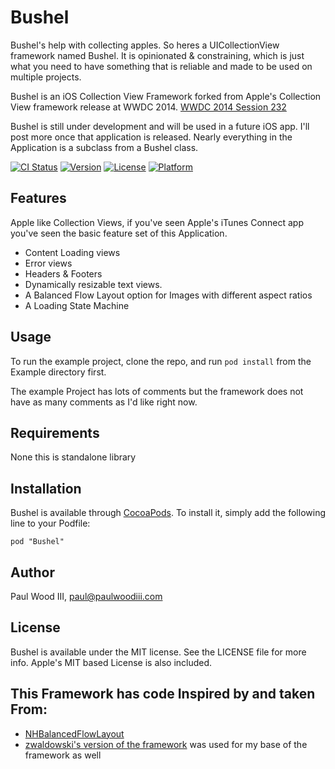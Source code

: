 # Bushel

Bushel's help with collecting apples. So heres a UICollectionView framework named Bushel. It is opinionated & constraining, which is just what you need to have something that is reliable and made to be used on multiple projects.

Bushel is an iOS Collection View Framework forked from Apple's Collection View framework release at WWDC 2014. [WWDC 2014 Session 232](https://developer.apple.com/wwdc/resources/sample-code/)

Bushel is still under development and will be used in a future iOS app. I'll post more once that application is released. Nearly everything in the Application is a subclass from a Bushel class.


[![CI Status](http://img.shields.io/travis/paulwoodiii/Bushel.svg?style=flat)](https://travis-ci.org/paulwoodiii/Bushel)
[![Version](https://img.shields.io/cocoapods/v/Bushel.svg?style=flat)](http://cocoadocs.org/docsets/Bushel)
[![License](https://img.shields.io/cocoapods/l/Bushel.svg?style=flat)](http://cocoadocs.org/docsets/Bushel)
[![Platform](https://img.shields.io/cocoapods/p/Bushel.svg?style=flat)](http://cocoadocs.org/docsets/Bushel)

## Features

Apple like Collection Views, if you've seen Apple's iTunes Connect app you've seen the basic feature set of this Application. 

* Content Loading views
* Error views
* Headers & Footers
* Dynamically resizable text views.
* A Balanced Flow Layout option for Images with different aspect ratios
* A Loading State Machine

## Usage

To run the example project, clone the repo, and run `pod install` from the Example directory first.

The example Project has lots of comments but the framework does not have as many comments as I'd like right now. 

## Requirements

None this is  standalone library

## Installation

Bushel is available through [CocoaPods](http://cocoapods.org). To install
it, simply add the following line to your Podfile:

    pod "Bushel"

## Author

Paul Wood III, paul@paulwoodiii.com

## License

Bushel is available under the MIT license. See the LICENSE file for more info. Apple's MIT based License is also included.

## This Framework has code Inspired by and taken From:

* [NHBalancedFlowLayout](https://github.com/njdehoog/NHBalancedFlowLayout)
* [zwaldowski's version of the framework](https://github.com/zwaldowski/AAPLAdvancedCollectionView) was used for my base of the framework as well 

